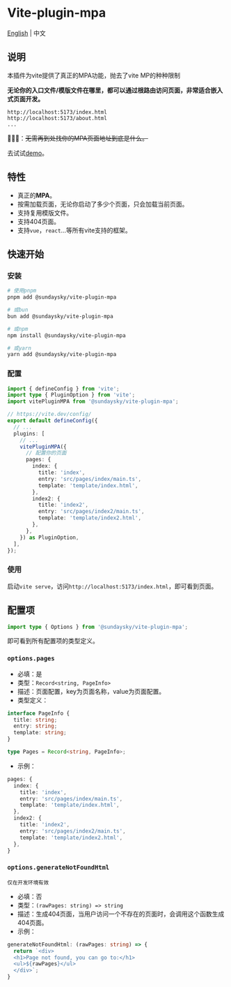 # Vite-plugin-mpa

[English](./README.md) | 中文

## 说明

本插件为vite提供了真正的MPA功能，抛去了vite MP的种种限制

**无论你的入口文件/模版文件在哪里，都可以通过根路由访问页面，非常适合嵌入式页面开发。**

```plaintext
http://localhost:5173/index.html
http://localhost:5173/about.html
...
```

🙅🏻‍♀️：~~无需再到处找你的MPA页面地址到底是什么。~~

去试试[demo](https://codesandbox.io/p/devbox/2lrppj)。

## 特性

- 真正的**MPA**。
- 按需加载页面，无论你启动了多少个页面，只会加载当前页面。
- 支持复用模版文件。
- 支持404页面。
- 支持`vue`，`react`...等所有vite支持的框架。

## 快速开始

### 安装

```bash
# 使用pnpm
pnpm add @sundaysky/vite-plugin-mpa

# 或bun
bun add @sundaysky/vite-plugin-mpa

# 或npm
npm install @sundaysky/vite-plugin-mpa

# 或yarn
yarn add @sundaysky/vite-plugin-mpa
```

### 配置

```ts
import { defineConfig } from 'vite';
import type { PluginOption } from 'vite';
import vitePluginMPA from '@sundaysky/vite-plugin-mpa';

// https://vite.dev/config/
export default defineConfig({
  // ...
  plugins: [
    // ...
    vitePluginMPA({
      // 配置你的页面
      pages: {
        index: {
          title: 'index',
          entry: 'src/pages/index/main.ts',
          template: 'template/index.html',
        },
        index2: {
          title: 'index2',
          entry: 'src/pages/index2/main.ts',
          template: 'template/index2.html',
        },
      },
    }) as PluginOption,
  ],
});
```

### 使用

启动`vite serve`，访问`http://localhost:5173/index.html`，即可看到页面。

## 配置项

```ts
import type { Options } from '@sundaysky/vite-plugin-mpa';
```

即可看到所有配置项的类型定义。

### `options.pages`

- 必填：是
- 类型：`Record<string, PageInfo>`
- 描述：页面配置，key为页面名称，value为页面配置。
- 类型定义：

```ts
interface PageInfo {
  title: string;
  entry: string;
  template: string;
}

type Pages = Record<string, PageInfo>;
```

- 示例：

```ts
pages: {
  index: {
    title: 'index',
    entry: 'src/pages/index/main.ts',
    template: 'template/index.html',
  },
  index2: {
    title: 'index2',
    entry: 'src/pages/index2/main.ts',
    template: 'template/index2.html',
  },
}
```

### `options.generateNotFoundHtml`

`仅在开发环境有效`

- 必填：否
- 类型：`(rawPages: string) => string`
- 描述：生成404页面，当用户访问一个不存在的页面时，会调用这个函数生成404页面。
- 示例：

```ts
generateNotFoundHtml: (rawPages: string) => {
  return `<div>
  <h1>Page not found, you can go to:</h1>
  <ul>${rawPages}</ul>
  </div>`;
}
```
